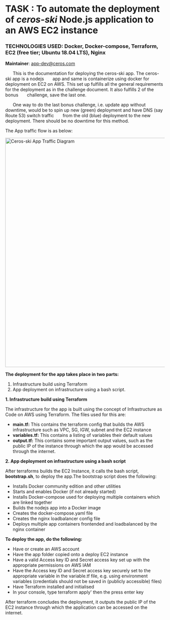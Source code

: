 # TASK : To automate the deployment of _ceros-ski_ Node.js application to an AWS EC2 instance
### TECHNOLOGIES USED: Docker, Docker-compose, Terraform, EC2 (free tier; Ubuntu 18.04 LTS), Nginx

**Maintainer**: app-dev@ceros.com
    
&nbsp;&nbsp;&nbsp;&nbsp;&nbsp;&nbsp;This is the documentation for deploying the ceros-ski app. The ceros-ski app is a nodejs &nbsp;&nbsp;&nbsp;&nbsp;&nbsp;&nbsp;app and same is containerize using docker for deployment on EC2 on AWS. This set up fulfills all the general requirements for the deployment as in the challenge document. It also fulfills 2 of the bonus &nbsp;&nbsp;&nbsp;&nbsp;&nbsp;&nbsp;challenge, save the last one.

&nbsp;&nbsp;&nbsp;&nbsp;&nbsp;&nbsp;One way to do the last bonus challenge, i.e. update app without downtime, would be to spin up new (green) deployment and                                                have DNS (say Route 53) switch traffic &nbsp;&nbsp;&nbsp;&nbsp;&nbsp;&nbsp;from the old (blue) deployment to the new deployment. There should be no downtime for   this method.

The App traffic flow is as below:

<img width="723" alt="Ceros-ski App Traffic Diagram" src="https://user-images.githubusercontent.com/37908685/56900121-0054c800-6a8d-11e9-9e5b-33cb8fb25a3b.png">


**The deployment for the app takes place in two parts:**
1. Infrastructure build using Terraform
2. App deployment on infrastructure using a bash script.


**1. Infrastructure build using Terraform** 
  
The infrastructure for the app is built using the concept of Infrastructure as Code on AWS using Terraform. The files used for this are:
  - **main.tf:** This contains the terraform config that builds the AWS infrastructure such as VPC, SG, IGW, subnet and the EC2 instance
  - **variables.tf:** This contains a listing of variables their default values
  - **output.tf:** This contains some important output values, such as the public IP of the instance through which the app would  be accessed through the internet.


**2. App deployment on infrastructure using a bash script**
  
After terraforms builds the EC2 Instance, it calls the bash script, **bootstrap.sh**, to deploy the app.The bootstrap script does the following:
  
  - Installs Docker community edition and other utilities
  - Starts and enables Docker (if not already started)
  - Installs Docker-compose used for deploying multiple containers which are  linked together
  - Builds the nodejs app into a Docker image
  - Creates the docker-compose.yaml file
  - Creates the nginx loadbalancer config file
  - Deploys multiple app containers frontended and loadbalanced by the nginx container


**To deploy the app, do the following:**
  - Have or create an AWS account
  - Have the app folder copied onto a deploy EC2 instance
  - Have a valid Access key ID and Secret access key set up with the appropriate permissions on AWS IAM
  - Have the Access key ID and Secret access key securely set to the appropriate variable in the variable.tf file, e.g. using environment variables (credentials should not be saved in (publicly accessible) files)
  - Have Terraform installed and initialised
  - In your console, type terraform apply' then the press enter key

After terraform concludes the deployment, it outputs the public IP of the EC2 instance through which the application can be accessed on the internet.
